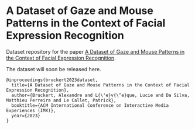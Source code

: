 # A Dataset of Gaze and Mouse Patterns in the Context of Facial Expression Recognition

Dataset repository for the paper [A Dataset of Gaze and Mouse Patterns in the Context of Facial Expression Recognition](https://hal.science/hal-04056026/).

The dataset will soon be released here.

```
@inproceedings{bruckert2023dataset,
  title={A Dataset of Gaze and Mouse Patterns in the Context of Facial Expression Recognition},
  author={Bruckert, Alexandre and L{\'e}v{\^e}que, Lucie and Da Silva, Matthieu Perreira and Le Callet, Patrick},
  booktitle={ACM International Conference on Interactive Media Experiences (IMX)},
  year={2023}
}
```
